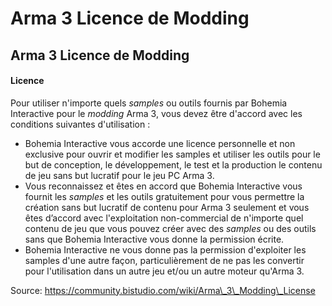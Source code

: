 # Arma 3 Licence de Modding

## Arma 3 Licence de Modding <a id="bkmrk-page-title"></a>

#### Licence <a id="bkmrk-licence"></a>

Pour utiliser n'importe quels _samples_ ou outils fournis par Bohemia Interactive pour le _modding_ Arma 3, vous devez être d'accord avec les conditions suivantes d'utilisation :

* Bohemia Interactive vous accorde une licence personnelle et non exclusive pour ouvrir et modifier les samples et utiliser les outils pour le but de conception, le développement, le test et la production le contenu de jeu sans but lucratif pour le jeu PC Arma 3.
* Vous reconnaissez et êtes en accord que Bohemia Interactive vous fournit les _samples_ et les outils gratuitement pour vous permettre la création sans but lucratif de contenu pour Arma 3 seulement et vous êtes d’accord avec l'exploitation non-commercial de n'importe quel contenu de jeu que vous pouvez créer avec des _samples_ ou des outils sans que Bohemia Interactive vous donne la permission écrite.
* Bohemia Interactive ne vous donne pas la permission d'exploiter les samples d'une autre façon, particulièrement de ne pas les convertir pour l'utilisation dans un autre jeu et/ou un autre moteur qu'Arma 3.

Source: https://community.bistudio.com/wiki/Arma\_3\_Modding\_License  


